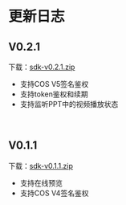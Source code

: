 # 更新日志

## V0.2.1
下载：[sdk-v0.2.1.zip](https://cos-doc-preview-js-sdk-1253960454.file.myqcloud.com/sdk-v0.2.1.zip)
- 支持COS V5签名鉴权
- 支持token鉴权和续期
- 支持监听PPT中的视频播放状态


<br>

## V0.1.1
下载：[sdk-v0.1.1.zip](https://cos-doc-preview-js-sdk-1253960454.file.myqcloud.com/sdk-v0.1.1.zip)
- 支持在线预览
- 支持COS V4签名鉴权